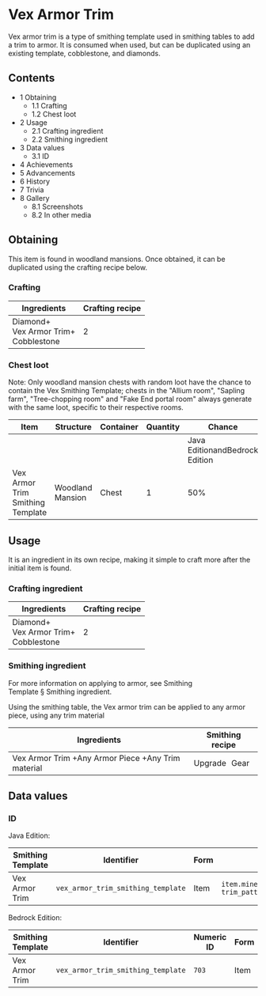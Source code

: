 # Vex Armor Trim
Vex armor trim is a type of smithing template used in smithing tables to add a trim to armor. It is consumed when used, but can be duplicated using an existing template, cobblestone, and diamonds.

## Contents
- 1 Obtaining
	- 1.1 Crafting
	- 1.2 Chest loot
- 2 Usage
	- 2.1 Crafting ingredient
	- 2.2 Smithing ingredient
- 3 Data values
	- 3.1 ID
- 4 Achievements
- 5 Advancements
- 6 History
- 7 Trivia
- 8 Gallery
	- 8.1 Screenshots
	- 8.2 In other media

## Obtaining
This item is found in woodland mansions. Once obtained, it can be duplicated using the crafting recipe below.

### Crafting
| Ingredients                                  | Crafting recipe |
|----------------------------------------------|-----------------|
| Diamond+<br/>Vex Armor Trim+<br/>Cobblestone | 2               |

### Chest loot
Note: Only woodland mansion chests with random loot have the chance to contain the Vex Smithing Template; chests in the "Allium room", "Sapling farm", "Tree-chopping room" and "Fake End portal room" always generate with the same loot, specific to their respective rooms.

| Item                             | Structure        | Container | Quantity | Chance                         |
|----------------------------------|------------------|-----------|----------|--------------------------------|
|                                  |                  |           |          | Java EditionandBedrock Edition |
| Vex Armor Trim Smithing Template | Woodland Mansion | Chest     | 1        | 50%                            |

## Usage
It is an ingredient in its own recipe, making it simple to craft more after the initial item is found.

### Crafting ingredient
| Ingredients                                  | Crafting recipe |
|----------------------------------------------|-----------------|
| Diamond+<br/>Vex Armor Trim+<br/>Cobblestone | 2               |

### Smithing ingredient
For more information on applying to armor, see Smithing Template § Smithing ingredient.

Using the smithing table, the Vex armor trim can be applied to any armor piece, using any trim material

| Ingredients                                        | Smithing recipe |
|----------------------------------------------------|-----------------|
| Vex Armor Trim +Any Armor Piece +Any Trim material | Upgrade Gear    |

## Data values
### ID
Java Edition:

| Smithing Template | Identifier                         | Form | Translation key                                                                    |
|-------------------|------------------------------------|------|------------------------------------------------------------------------------------|
| Vex Armor Trim    | `vex_armor_trim_smithing_template` | Item | `item.minecraft.vex_armor_trim_smithing_template`<br/>`trim_pattern.minecraft.vex` |

Bedrock Edition:

| Smithing Template | Identifier                         | Numeric ID | Form | Translation key                                           |
|-------------------|------------------------------------|------------|------|-----------------------------------------------------------|
| Vex Armor Trim    | `vex_armor_trim_smithing_template` | `703`      | Item | `item.smithing_template.name`<br/>`trim_pattern.vex.name` |


